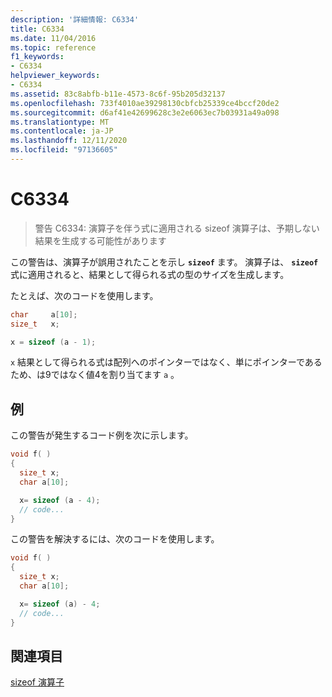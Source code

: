 ```yaml
---
description: '詳細情報: C6334'
title: C6334
ms.date: 11/04/2016
ms.topic: reference
f1_keywords:
- C6334
helpviewer_keywords:
- C6334
ms.assetid: 83c8abfb-b11e-4573-8c6f-95b205d32137
ms.openlocfilehash: 733f4010ae39298130cbfcb25339ce4bccf20de2
ms.sourcegitcommit: d6af41e42699628c3e2e6063ec7b03931a49a098
ms.translationtype: MT
ms.contentlocale: ja-JP
ms.lasthandoff: 12/11/2020
ms.locfileid: "97136605"
---
```

# <a name="c6334"></a>C6334

> 警告 C6334: 演算子を伴う式に適用される sizeof 演算子は、予期しない結果を生成する可能性があります

この警告は、演算子が誤用されたことを示し **`sizeof`** ます。 演算子は、 **`sizeof`** 式に適用されると、結果として得られる式の型のサイズを生成します。

たとえば、次のコードを使用します。

```cpp
char     a[10];
size_t   x;

x = sizeof (a - 1);
```

 `x` 結果として得られる式は配列へのポインターではなく、単にポインターであるため、は9ではなく値4を割り当てます `a` 。

## <a name="example"></a>例

この警告が発生するコード例を次に示します。

```cpp
void f( )
{
  size_t x;
  char a[10];

  x= sizeof (a - 4);
  // code...
}
```

この警告を解決するには、次のコードを使用します。

```cpp
void f( )
{
  size_t x;
  char a[10];

  x= sizeof (a) - 4;
  // code...
}
```

## <a name="see-also"></a>関連項目

[sizeof 演算子](../cpp/sizeof-operator.md)

